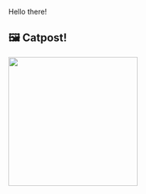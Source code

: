 Hello there!



## 🖼️ Catpost!

<sub>
    <img src="https://cdn2.thecatapi.com/images/JvOTM9ozL.jpg" height="256">
</sub>

